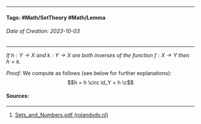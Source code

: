 __________________________________________________________________________
#### **Tags:** #Math/SetTheory #Math/Lemma 
###### *Date of Creation: 2023-10-03*
__________________________________________________________________________

*If $h: Y \rightarrow X$ and $k: Y \rightarrow X$ are both inverses of the function $f: X \rightarrow Y$ then $h = k$.*

*Proof:* We compute as follows (see below for further explanations): $$h = h \circ id_Y = h \c$$
#### Sources:
__________________________________________________________________________
1. [Sets_and_Numbers.pdf (rolandvdv.nl)](https://www.rolandvdv.nl/Sets_and_Numbers.pdf)